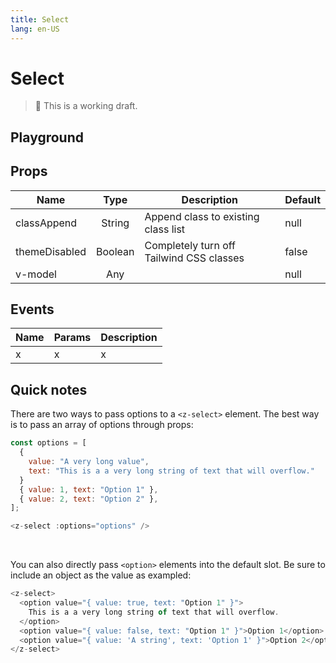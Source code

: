 ```yaml
---
title: Select
lang: en-US
---
```


# Select

> 🚨 This is a working draft.

## Playground

<z-select-playground />

## Props

| Name          |  Type   | Description                              | Default |
| ------------- | :-----: | ---------------------------------------- | ------- |
| classAppend   | String  | Append class to existing class list      | null    |
| themeDisabled | Boolean | Completely turn off Tailwind CSS classes | false   |
| v-model       |   Any   |                                          | null    |

## Events

| Name | Params | Description |
| ---- | ------ | ----------- |
| x    | x      | x           |

## Quick notes

There are two ways to pass options to a `<z-select>` element. The best way is to pass an array of options through props:

```js
const options = [
  {
    value: "A very long value",
    text: "This is a a very long string of text that will overflow."
  }
  { value: 1, text: "Option 1" },
  { value: 2, text: "Option 2" },
];

<z-select :options="options" />
```

<br/>

You can also directly pass `<option>` elements into the default slot. Be sure to include an object as the value as exampled:

```js
<z-select>
  <option value="{ value: true, text: "Option 1" }">
    This is a a very long string of text that will overflow.
  </option>
  <option value="{ value: false, text: "Option 1" }">Option 1</option>
  <option value="{ value: 'A string', text: 'Option 1' }">Option 2</option>
</z-select>
```

